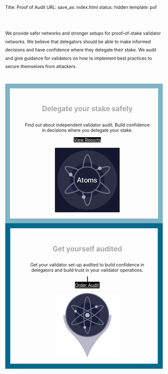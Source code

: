 Title: Proof of Audit
URL:
save_as: index.html
status: hidden
template: pof

<style>

@media (min-width: 550px) {

  html {
    background-image:none;
  }


}

</style>

<section id="home">
<div class="container">
	<br><br>
	<p style="line-height: 1.9;">We provide safer networks and stronger setups for proof-of-stake validator networks.   
We believe that delegators should be able to make informed decisions and have confidence where they delegate their stake. We audit and give guidance for validators on how to implement best practices to secure themselves from attackers. <br><br>

<!-- Build confidence in decisions where you delegate your stake to  -->

</p>
	<div class="row">
<div class="six columns" style="border: solid 15.8px #7fb4c5; padding: 20px; padding-bottom: 0;">
	<br>
		<center><h4 style="color:#a8a8a8; font-size: 1.6em;">Delegate your stake safely</h4>
		<p class="tagline">Find out about independent validator audit. Build confidence in decisions where you delegate your stake. </p>
		<a class="nominate nav-item" href="/category/reports.html" style="background-color: black; border: solid 2px #black; color: #FFF;">
		<div class="report"></div>View Reports</a><br><br>
		<img src="../images/atoms.png" style="width:50%;">
		<br><br>
</div></centre>

<div class="six columns" style="border: solid 16px #006A8C; padding: 20px; padding-bottom: 0;">
	<br>
	<center><h4 style="color:#a8a8a8; font-size: 1.6em;">Get yourself audited</h4>
		<p class="tagline">Get your validator set-up audited to build confidence in delegators and build trust in your validator operations. </p>
		<a class="nominate nav-item" href="/pages/services.html" style="background-color: black; border: solid 2px black; color:#FFF;">
		<div class="report"></div>Order Audit</a><br><br>
		<img src="../images/validator.png" style="width:50%;">
		<br><br>
	</div></center>

<div class="row">
	<div class="eight columns offset-by-two" style="text-align:center;">
	</div>
</div>
</div> <!-- columns -->
</div>
</div><br><br><br>
<div class="line"></div>
</section>